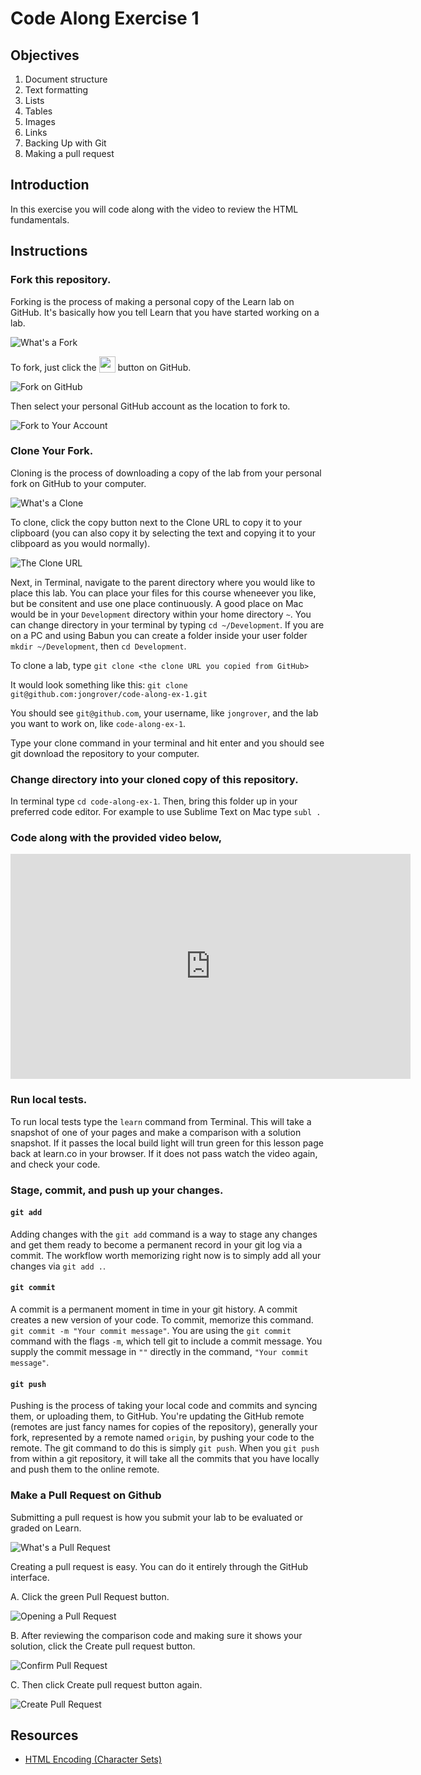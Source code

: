 # Code Along Exercise 1

## Objectives

1. Document structure
2. Text formatting
3. Lists
4. Tables
5. Images
6. Links
7. Backing Up with Git
8. Making a pull request

## Introduction

In this exercise you will code along with the video to review the HTML fundamentals.

## Instructions

### Fork this repository.

Forking is the process of making a personal copy of the Learn lab on GitHub. It's basically how you tell Learn that you have started working on a lab.

![What's a Fork](http://ironboard-curriculum-content.s3.amazonaws.com/front-end/lab-assets/git-workflow-1.png)

To fork, just click the <img src="https://dl.dropboxusercontent.com/s/1fy8e0132r4f0pv/2015-05-06%20at%2011.38%20AM.png" style="display: inline; height: 26px; vertical-align: bottom"> button on GitHub.

![Fork on GitHub](http://ironboard-curriculum-content.s3.amazonaws.com/front-end/lab-assets/ironboard-labs-step-1.jpg)

Then select your personal GitHub account as the location to fork to.

![Fork to Your Account](http://ironboard-curriculum-content.s3.amazonaws.com/front-end/lab-assets/ironboard-labs-step-1b.jpg)

### Clone Your Fork.

Cloning is the process of downloading a copy of the lab from your personal fork on GitHub to your computer.

![What's a Clone](http://ironboard-curriculum-content.s3.amazonaws.com/front-end/lab-assets/git-workflow-2.png)

To clone, click the  copy button next to the Clone URL to copy it to your clipboard (you can also copy it by selecting the text and copying it to your clibpoard as you would normally).

![The Clone URL](http://ironboard-curriculum-content.s3.amazonaws.com/front-end/lab-assets/ironboard-labs-step-2.jpg)

Next, in Terminal, navigate to the parent directory where you would like to place this lab. You can place your files for this course wheneever you like, but be consitent and use one place continuously. A good place on Mac would be in your `Development` directory within your home directory `~`. You can change directory in your terminal by typing `cd ~/Development`. If you are on a PC and using Babun you can create a folder inside your user folder `mkdir ~/Development`, then `cd Development`.

To clone a lab, type `git clone <the clone URL you copied from GitHub>`

It would look something like this: `git clone git@github.com:jongrover/code-along-ex-1.git`

You should see `git@github.com`, your username, like `jongrover`, and the lab you want to work on, like `code-along-ex-1`.

Type your clone command in your terminal and hit enter and you should see git download the repository to your computer.

### Change directory into your cloned copy of this repository.

In terminal type `cd code-along-ex-1`. Then, bring this folder up in your preferred code editor. For example to use Sublime Text on Mac type `subl .`

### Code along with the provided video below,

<iframe width="640" height="360" src="https://www.youtube.com/embed/videoseries?list=PLj148bJp5wiyXRRpL8rM-cLETaClgdBK2" frameborder="0" allowfullscreen></iframe>

### Run local tests.

To run local tests type the `learn` command from Terminal. This will take a snapshot of one of your pages and make a comparison with a solution snapshot. If it passes the local build light will trun green for this lesson page back at learn.co in your browser. If it does not pass watch the video again, and check your code.

### Stage, commit, and push up your changes.

#### `git add`

Adding changes with the `git add` command is a way to stage any changes and get them ready to become a permanent record in your git log via a commit. The workflow worth memorizing right now is to simply add all your changes via `git add .`.

#### `git commit`

A commit is a permanent moment in time in your git history. A commit creates a new version of your code. To commit, memorize this command. `git commit -m "Your commit message"`. You are using the `git commit` command with the flags `-m`, which tell git to include a commit message. You supply the commit message in `""` directly in the command, `"Your commit message"`.

#### `git push`

Pushing is the process of taking your local code and commits and syncing them, or uploading them, to GitHub. You're updating the GitHub remote (remotes are just fancy names for copies of the repository), generally your fork, represented by a remote named `origin`, by pushing your code to the remote. The git command to do this is simply `git push`. When you `git push` from within a git repository, it will take all the commits that you have locally and push them to the online remote.

### Make a Pull Request on Github

Submitting a pull request is how you submit your lab to be evaluated or graded on Learn.

![What's a Pull Request](http://ironboard-curriculum-content.s3.amazonaws.com/front-end/lab-assets/git-workflow-5.png)

Creating a pull request is easy. You can do it entirely through the GitHub interface.

A. Click the green Pull Request button.

![Opening a Pull Request](http://ironboard-curriculum-content.s3.amazonaws.com/front-end/lab-assets/ironboard-labs-step-4.jpg)

B. After reviewing the comparison code and making sure it shows your solution, click the Create pull request button.

![Confirm Pull Request](http://ironboard-curriculum-content.s3.amazonaws.com/front-end/lab-assets/ironboard-labs-step-4e.jpg)

C. Then click Create pull request button again.

![Create Pull Request](http://ironboard-curriculum-content.s3.amazonaws.com/front-end/lab-assets/ironboard-labs-step-4f.jpg)

## Resources

- [HTML Encoding (Character Sets)](http://www.w3schools.com/html/html_charset.asp)
